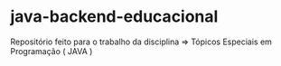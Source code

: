 # java-backend-educacional
Repositório feito para o trabalho da disciplina => Tópicos Especiais em Programação ( JAVA )
